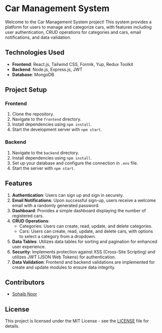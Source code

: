 # Car Management System

Welcome to the Car Management System project! This system provides a platform for users to manage and categorize cars, with features including user authentication, CRUD operations for categories and cars, email notifications, and data validation.

## Technologies Used

- **Frontend**: React.js, Tailwind CSS, Formik, Yup, Redux Toolkit
- **Backend**: Node.js, Express.js, JWT
- **Database**: MongoDB

## Project Setup

### Frontend

1. Clone the repository.
2. Navigate to the `frontend` directory.
3. Install dependencies using `npm install`.
4. Start the development server with `npm start`.

### Backend

1. Navigate to the `backend` directory.
2. Install dependencies using `npm install`.
3. Set up your database and configure the connection in `.env` file.
4. Start the server with `npm start`.

## Features

1. **Authentication**: Users can sign up and sign in securely.
2. **Email Notifications**: Upon successful sign-up, users receive a welcome email with a randomly generated password.
3. **Dashboard**: Provides a simple dashboard displaying the number of registered cars.
4. **CRUD Operations**:
   - Categories: Users can create, read, update, and delete categories.
   - Cars: Users can create, read, update, and delete cars, with options to select a category from a dropdown.
5. **Data Tables**: Utilizes data tables for sorting and pagination for enhanced user experience.
6. **Security**: Implements protection against XSS (Cross-Site Scripting) and utilizes JWT (JSON Web Tokens) for authentication.
7. **Data Validation**: Frontend and backend validations are implemented for create and update modules to ensure data integrity.

## Contributors

- [Sohaib Noor](https://github.com/msohaibnoor)

## License

This project is licensed under the MIT License - see the [LICENSE](LICENSE) file for details.
